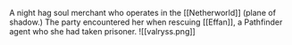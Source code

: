 A night hag soul merchant who operates in the [[Netherworld]] (plane of shadow.) The party encountered her when rescuing [[Effan]], a Pathfinder agent who she had taken prisoner.
![[valryss.png]]